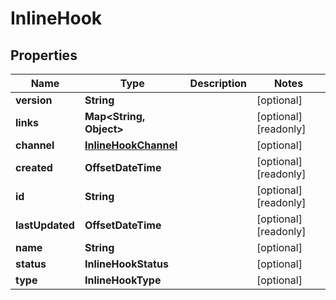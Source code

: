 

# InlineHook


## Properties

| Name | Type | Description | Notes |
|------------ | ------------- | ------------- | -------------|
|**version** | **String** |  |  [optional] |
|**links** | **Map&lt;String, Object&gt;** |  |  [optional] [readonly] |
|**channel** | [**InlineHookChannel**](InlineHookChannel.md) |  |  [optional] |
|**created** | **OffsetDateTime** |  |  [optional] [readonly] |
|**id** | **String** |  |  [optional] [readonly] |
|**lastUpdated** | **OffsetDateTime** |  |  [optional] [readonly] |
|**name** | **String** |  |  [optional] |
|**status** | **InlineHookStatus** |  |  [optional] |
|**type** | **InlineHookType** |  |  [optional] |



